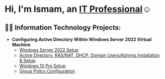 <h1>Hi, I'm Ismam, an <a href="https://www.linkedin.com/in/ismam-ahmed-033037254">IT Professional</a>☺</h1>

<h2>👨‍💻 Information Technology Projects:</h2>

- <b>Configuring Active Directory Within Windows Server 2022 Virtual Machine</b>
  - [Windows Server 2022 Setup](https://github.com/ismamrafidahmed/server2022-setup)
  - [Active Directory, RAS/NAT, DHCP, Domain Users/Admins Installation & Setup](https://github.com/ismamrafidahmed/active-directory-ras-dhcp-setup/tree/main)
  - [Windows 10 Pro Setup](https://github.com/ismamrafidahmed/windows-10-pro-setup/tree/main)
  - [Group Policy Configuration](https://github.com/ismamrafidahmed/group-policy-configuration)
